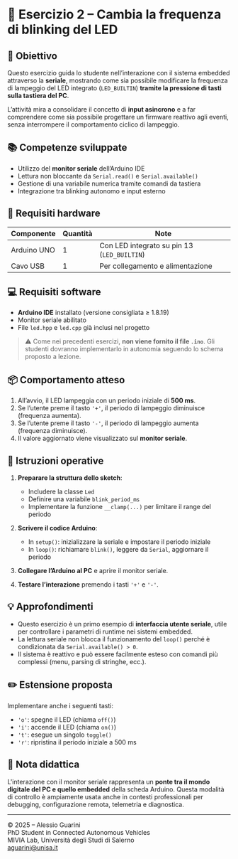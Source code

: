 # 🔵 Esercizio 2 – Cambia la frequenza di blinking del LED

## 🎯 Obiettivo

Questo esercizio guida lo studente nell’interazione con il sistema embedded attraverso la **seriale**, mostrando come sia possibile modificare la frequenza di lampeggio del LED integrato (`LED_BUILTIN`) **tramite la pressione di tasti sulla tastiera del PC**.

L’attività mira a consolidare il concetto di **input asincrono** e a far comprendere come sia possibile progettare un firmware reattivo agli eventi, senza interrompere il comportamento ciclico di lampeggio.

## 📚 Competenze sviluppate

- Utilizzo del **monitor seriale** dell’Arduino IDE
- Lettura non bloccante da `Serial.read()` e `Serial.available()`
- Gestione di una variabile numerica tramite comandi da tastiera
- Integrazione tra blinking autonomo e input esterno

## 🧱 Requisiti hardware

| Componente      | Quantità | Note                                          |
|-----------------|----------|-----------------------------------------------|
| Arduino UNO     | 1        | Con LED integrato su pin 13 (`LED_BUILTIN`)   |
| Cavo USB        | 1        | Per collegamento e alimentazione              |

## 💻 Requisiti software

- **Arduino IDE** installato (versione consigliata ≥ 1.8.19)
- Monitor seriale abilitato
- File `led.hpp` e `led.cpp` già inclusi nel progetto

> ⚠️ Come nei precedenti esercizi, **non viene fornito il file `.ino`**. Gli studenti dovranno implementarlo in autonomia seguendo lo schema proposto a lezione.

## 📦 Comportamento atteso

1. All’avvio, il LED lampeggia con un periodo iniziale di **500 ms**.
2. Se l’utente preme il tasto `'+'`, il periodo di lampeggio diminuisce (frequenza aumenta).
3. Se l’utente preme il tasto `'-'`, il periodo di lampeggio aumenta (frequenza diminuisce).
4. Il valore aggiornato viene visualizzato sul **monitor seriale**.

## 🔧 Istruzioni operative

1. **Preparare la struttura dello sketch**:
   - Includere la classe `Led`
   - Definire una variabile `blink_period_ms`
   - Implementare la funzione `__clamp(...)` per limitare il range del periodo

2. **Scrivere il codice Arduino**:
   - In `setup()`: inizializzare la seriale e impostare il periodo iniziale
   - In `loop()`: richiamare `blink()`, leggere da `Serial`, aggiornare il periodo

3. **Collegare l’Arduino al PC** e aprire il monitor seriale.
4. **Testare l’interazione** premendo i tasti `'+'` e `'-'`.

## 💡 Approfondimenti

- Questo esercizio è un primo esempio di **interfaccia utente seriale**, utile per controllare i parametri di runtime nei sistemi embedded.
- La lettura seriale non blocca il funzionamento del `loop()` perché è condizionata da `Serial.available() > 0`.
- Il sistema è reattivo e può essere facilmente esteso con comandi più complessi (menu, parsing di stringhe, ecc.).

## ✏️ Estensione proposta

Implementare anche i seguenti tasti:
- `'o'`: spegne il LED (chiama `off()`)
- `'i'`: accende il LED (chiama `on()`)
- `'t'`: esegue un singolo `toggle()`
- `'r'`: ripristina il periodo iniziale a 500 ms

## 📌 Nota didattica

L'interazione con il monitor seriale rappresenta un **ponte tra il mondo digitale del PC e quello embedded** della scheda Arduino. Questa modalità di controllo è ampiamente usata anche in contesti professionali per debugging, configurazione remota, telemetria e diagnostica.

---

© 2025 – Alessio Guarini  
PhD Student in Connected Autonomous Vehicles  
MIVIA Lab, Università degli Studi di Salerno  
[aguarini@unisa.it](mailto:aguarini@unisa.it)